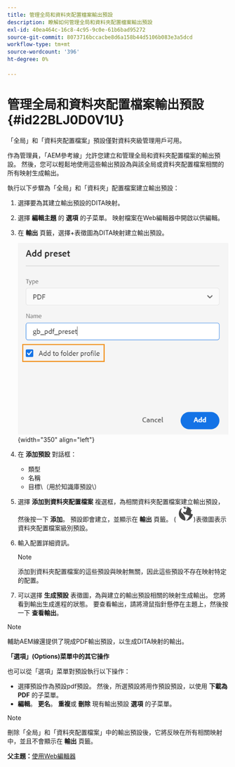 ```yaml
---
title: 管理全局和資料夾配置檔案輸出預設
description: 瞭解如何管理全局和資料夾配置檔案輸出預設
exl-id: 40ea464c-16c8-4c95-9c0e-61b6bad95272
source-git-commit: 8073716bccacbe8d6a158b44d5106b083e3a5dcd
workflow-type: tm+mt
source-wordcount: '396'
ht-degree: 0%

---
```


# 管理全局和資料夾配置檔案輸出預設 {#id22BLJ0D0V1U}

「全局」和「資料夾配置檔案」預設僅對資料夾級管理用戶可用。

作為管理員，「AEM參考線」允許您建立和管理全局和資料夾配置檔案的輸出預設。 然後，您可以輕鬆地使用這些輸出預設為與該全局或資料夾配置檔案相關的所有映射生成輸出。

執行以下步驟為「全局」和「資料夾」配置檔案建立輸出預設：

1. 選擇要為其建立輸出預設的DITA映射。
1. 選擇 **編輯主題** 的 **選項** 的子菜單。 映射檔案在Web編輯器中開啟以供編輯。
1. 在 **輸出** 頁籤，選擇+表徵圖為DITA映射建立輸出預設。

   ![](images/add-global-output-preset.png){width="350" align="left"}

1. 在 **添加預設** 對話框：
   - 類型
   - 名稱
   - 目標\（用於知識庫預設\）
1. 選擇 **添加到資料夾配置檔案** 複選框，為相關資料夾配置檔案建立輸出預設，然後按一下 **添加**。 預設即會建立，並顯示在 **輸出** 頁籤。 \( ![](images/global-preset-icon.svg)\)表徵圖表示資料夾配置檔案級別預設。
1. 輸入配置詳細資訊。

   >[!NOTE]
   >
   > 添加到資料夾配置檔案的這些預設與映射無關，因此這些預設不存在映射特定的配置。

1. 可以選擇 **生成預設** 表徵圖，為與建立的輸出預設相關的映射生成輸出。 您將看到輸出生成進程的狀態。 要查看輸出，請將滑鼠指針懸停在主題上，然後按一下 **查看輸出**。

>[!NOTE]
>
> 輔助AEM線還提供了現成PDF輸出預設，以生成DITA映射的輸出。

**「選項」(Options)菜單中的其它操作**

也可以從「選項」菜單對預設執行以下操作：

- 選擇預設作為預設pdf預設。 然後，所選預設將用作預設預設，以使用 **下載為PDF** 的子菜單。
- **編輯**。 **更名**。 **重複**&#x200B;或 **刪除** 現有輸出預設 **選項** 的子菜單。

>[!NOTE]
>
> 刪除「全局」和「資料夾配置檔案」中的輸出預設後，它將反映在所有相關映射中，並且不會顯示在 **輸出** 頁籤。

**父主題：**[&#x200B;使用Web編輯器](web-editor.md)
